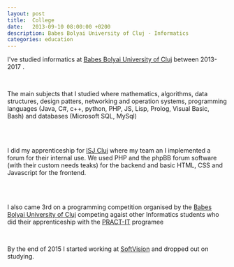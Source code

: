 ```yaml
---
layout: post
title:  College
date:   2013-09-10 08:00:00 +0200
description: Babes Bolyai University of Cluj - Informatics
categories: education
---
```


I've studied informatics at [Babes Bolyai University of Cluj][ubb] between 2013-2017 .

<br />

The main subjects that I studied where mathematics, algorithms, data structures, design patters, networking and operation systems, programming languages (Java, C#, c++, python, PHP, JS, Lisp, Prolog, Visual Basic, Bash) and databases (Microsoft SQL, MySql)

<br />
<br />

I did my apprenticeship for [ISJ Cluj][isj] where my team an I implemented a forum for their internal use.
We used PHP and the phpBB forum software (with their custom needs teaks) for the backend and basic HTML, CSS and Javascript for the frontend.

<br />
<br />

I also came 3rd on a programming competition organised by the [Babes Bolyai University of Cluj][ubb] competing agaist other Informatics students who did their apprenticeship with the [PRACT-IT][pract-it] programee

<br />

By the end of 2015 I started working at [SoftVision][sv] and dropped out on studying.

[ubb]: http://www.cs.ubbcluj.ro/
[isj]: https://www.isjcj.ro/
[pract-it]: https://econ.ubbcluj.ro/stire.php?id=197/
[sv]: https://www.softvision.com/

